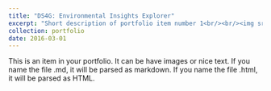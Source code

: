 ```yaml
---
title: "DS4G: Environmental Insights Explorer"
excerpt: "Short description of portfolio item number 1<br/><br/><img src='/images/competitions/competition_5.jpg'>"
collection: portfolio
date: 2016-03-01
---
```


This is an item in your portfolio. It can be have images or nice text. If you name the file .md, it will be parsed as markdown. If you name the file .html, it will be parsed as HTML. 
